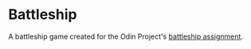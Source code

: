 # Battleship

A battleship game created for the Odin Project's [battleship assignment](https://www.theodinproject.com/courses/javascript/lessons/battleship).
